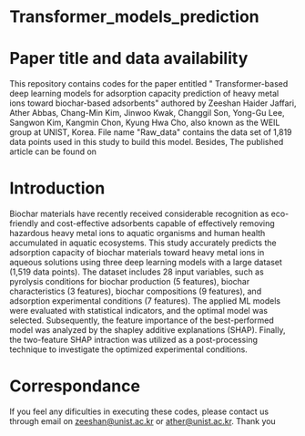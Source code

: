 # Transformer_models_prediction

# Paper title and data availability
This repository contains codes for the paper entitled " Transformer-based deep learning models for adsorption capacity prediction of heavy metal ions toward biochar-based adsorbents" authored by Zeeshan Haider Jaffari, Ather Abbas, Chang-Min Kim, Jinwoo Kwak, Changgil Son, Yong-Gu Lee, Sangwon Kim, Kangmin Chon, Kyung Hwa Cho, also known as the WEIL group at UNIST, Korea. File name "Raw_data" contains the data set of 1,819 data points used in this study to build this model. Besides, The published article can be found on

# Introduction
Biochar materials have recently received considerable recognition as eco-friendly and cost-effective adsorbents capable of effectively removing hazardous heavy metal ions to aquatic organisms and human health accumulated in aquatic ecosystems. This study accurately predicts the adsorption capacity of biochar materials toward heavy metal ions in aqueous solutions using three deep learning models with a large dataset (1,519 data points). The dataset includes 28 input variables, such as pyrolysis conditions for biochar production (5 features), biochar characteristics (3 features), biochar compositions (9 features), and adsorption experimental conditions (7 features). The applied ML models were evaluated with statistical indicators, and the optimal model was selected. Subsequently, the feature importance of the best-performed model was analyzed by the shapley additive explanations (SHAP). Finally, the two-feature SHAP intraction was utilized as a post-processing technique to investigate the optimized experimental conditions.
# Correspondance
If you feel any dificulties in executing these codes, please contact us through email on zeeshan@unist.ac.kr or ather@unist.ac.kr. Thank you
